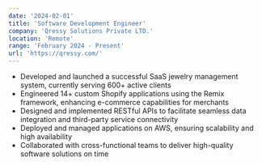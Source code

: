 ```yaml
---
date: '2024-02-01'
title: 'Software Development Engineer'
company: 'Qressy Solutions Private LTD.'
location: 'Remote'
range: 'February 2024 - Present'
url: 'https://qressy.com/'
---
```


- Developed and launched a successful SaaS jewelry management system, currently serving 600+ active clients
- Engineered 14+ custom Shopify applications using the Remix framework, enhancing e-commerce capabilities for merchants
- Designed and implemented RESTful APIs to facilitate seamless data integration and third-party service connectivity
- Deployed and managed applications on AWS, ensuring scalability and high availability
- Collaborated with cross-functional teams to deliver high-quality software solutions on time
